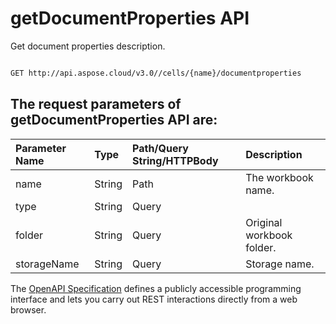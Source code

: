 # **getDocumentProperties API**

Get document properties description. 

```bash

GET http://api.aspose.cloud/v3.0//cells/{name}/documentproperties

```

## The request parameters of **getDocumentProperties** API are: 

| Parameter Name | Type | Path/Query String/HTTPBody | Description | 
| :- | :- | :- |:- | 
|name|String|Path|The workbook name.|
|type|String|Query||
|folder|String|Query|Original workbook folder.|
|storageName|String|Query|Storage name.|


The [OpenAPI Specification](https://reference.aspose.cloud/cells/#/PropertiesController/GetDocumentProperties) defines a publicly accessible programming interface and lets you carry out REST interactions directly from a web browser.
